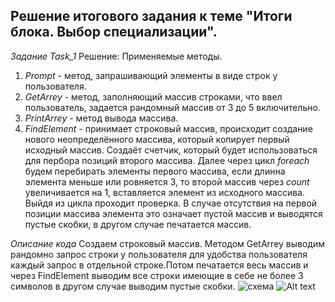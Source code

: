 ## Решение итогового задания к теме "Итоги блока. Выбор специализации".
_Задание Task_1_
Решение:
Применяемые методы.
1. *Prompt* - метод, запрашивающий элементы в виде строк у пользователя.
2. *GetArrey* - метод, заполняющий массив строками, что ввел пользователь, задается рандомный массив от 3 до 5 включительно.
3. *PrintArrey* - метод вывода массива.
4. *FindElement* - принимает строковый массив, происходит создание нового неопределённого массива, который копирует первый исходный массив. Создаёт счетчик, который будет использоваться для пербора позиций второго массива.
Далее через цикл *foreach* будем перебирать элементы первого массива, если длинна элемента меньше или ровняется 3, то второй массив через *count* увеличивается на 1, вставляется элемент из исходного массива. Выйдя из цикла проходит проверка. В случае отсутствия на первой позиции массива элемента это означает пустой массив и выводятся пустые скобки, в другом случае печатается массив.

*Описание кода*
Создаем строковый массив. Методом GetArrey выводим рандомно запрос строки у пользователя для удобства пользователя каждый запрос в отдельной строке.Потом печатается весь массив и через FindElement выводим все строки имеющие в себе не более 3 символов в другом случае выводим пустые скобки.
![схема](diagram.png)
![Alt text](image.png)
